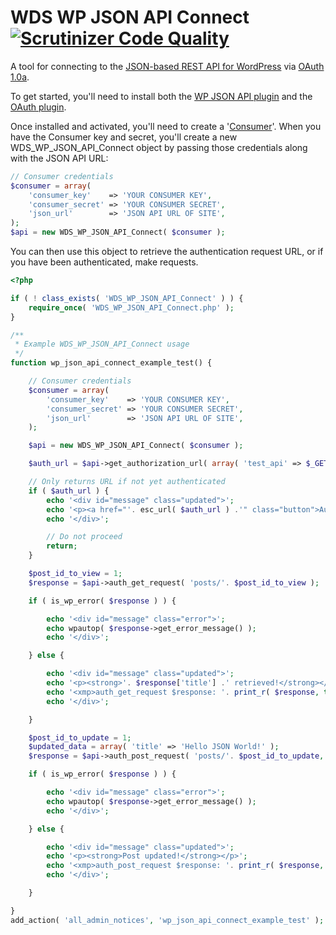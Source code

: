 WDS WP JSON API Connect [![Scrutinizer Code Quality](http://img.shields.io/scrutinizer/g/WebDevStudios/WDS-WP-JSON-API-Connect.svg?style=flat)]()
=========

A tool for connecting to the [JSON-based REST API for WordPress](https://github.com/WP-API/WP-API) via [OAuth 1.0a](https://github.com/WP-API/OAuth1).

To get started, you'll need to install both the [WP JSON API plugin](https://github.com/WP-API/WP-API) and the [OAuth plugin](https://github.com/WP-API/OAuth1).

Once installed and activated, you'll need to create a '[Consumer](https://github.com/WP-API/client-cli#step-1-creating-a-consumer)'.
When you have the Consumer key and secret, you'll create a new WDS_WP_JSON_API_Connect object by passing those credentials along with the JSON API URL:
```php
// Consumer credentials
$consumer = array(
	'consumer_key'    => 'YOUR CONSUMER KEY',
	'consumer_secret' => 'YOUR CONSUMER SECRET',
	'json_url'        => 'JSON API URL OF SITE',
);
$api = new WDS_WP_JSON_API_Connect( $consumer );
```

You can then use this object to retrieve the authentication request URL, or if you have been authenticated, make requests.

```php
<?php

if ( ! class_exists( 'WDS_WP_JSON_API_Connect' ) ) {
	require_once( 'WDS_WP_JSON_API_Connect.php' );
}

/**
 * Example WDS_WP_JSON_API_Connect usage
 */
function wp_json_api_connect_example_test() {

	// Consumer credentials
	$consumer = array(
		'consumer_key'    => 'YOUR CONSUMER KEY',
		'consumer_secret' => 'YOUR CONSUMER SECRET',
		'json_url'        => 'JSON API URL OF SITE',
	);

	$api = new WDS_WP_JSON_API_Connect( $consumer );

	$auth_url = $api->get_authorization_url( array( 'test_api' => $_GET['test_api'] ) );

	// Only returns URL if not yet authenticated
	if ( $auth_url ) {
		echo '<div id="message" class="updated">';
		echo '<p><a href="'. esc_url( $auth_url ) .'" class="button">Authorize Connection</a></p>';
		echo '</div>';

		// Do not proceed
		return;
	}

	$post_id_to_view = 1;
	$response = $api->auth_get_request( 'posts/'. $post_id_to_view );

	if ( is_wp_error( $response ) ) {

		echo '<div id="message" class="error">';
		echo wpautop( $response->get_error_message() );
		echo '</div>';

	} else {

		echo '<div id="message" class="updated">';
		echo '<p><strong>'. $response['title'] .' retrieved!</strong></p>';
		echo '<xmp>auth_get_request $response: '. print_r( $response, true ) .'</xmp>';
		echo '</div>';

	}

	$post_id_to_update = 1;
	$updated_data = array( 'title' => 'Hello JSON World!' );
	$response = $api->auth_post_request( 'posts/'. $post_id_to_update, $updated_data );

	if ( is_wp_error( $response ) ) {

		echo '<div id="message" class="error">';
		echo wpautop( $response->get_error_message() );
		echo '</div>';

	} else {

		echo '<div id="message" class="updated">';
		echo '<p><strong>Post updated!</strong></p>';
		echo '<xmp>auth_post_request $response: '. print_r( $response, true ) .'</xmp>';
		echo '</div>';

	}

}
add_action( 'all_admin_notices', 'wp_json_api_connect_example_test' );
```
